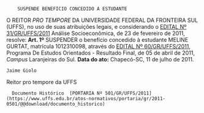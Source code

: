         SUSPENDE BENEFÍCIO CONCEDIDO À ESTUDANTE  

 O REITOR *PRO TEMPORE*  DA UNIVERSIDADE FEDERAL DA FRONTEIRA SUL (UFFS), no uso de suas atribuições legais, e considerando o [EDITAL Nº 31/GR/UFFS/2011](https://www.uffs.edu.br/atos-normativos/edital/gr/2011-0031) Análise Socioeconômica, de 23 de fevereiro de 2011, resolve:   **Art. 1º**  SUSPENDER o benefício concedido à estudante MELINE GURTAT, matrícula 1012310098, através do [EDITAL Nº 60/GR/UFFS/2011](https://www.uffs.edu.br/atos-normativos/edital/gr/2011-0060), Programa De Estudos Orientados - Resultado Final, de 05 de abril de 2011, *Campus*  Laranjeiras do Sul.        **Data do ato:** Chapecó-SC, 11 de julho de 2011.   
 

    Jaime Giolo   
 Reitor pro tempore da UFFS 

      Documento Histórico  [PORTARIA Nº 501/GR/UFFS/2011](https://www.uffs.edu.br/atos-normativos/portaria/gr/2011-0501/@@download/documento_historico)     
      